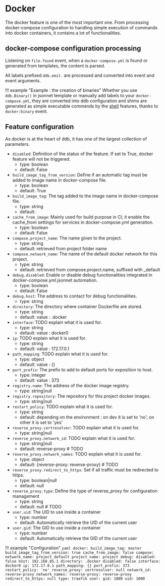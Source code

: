 Docker
===

The docker feature is one of the most important one. From processing docker-compose configuration to 
handling simple execution of commands into docker containers, it contains a lot of functionalities.

docker-compose configuration processing
---

Listening on `file.found` event, when a `docker-compose.yml` is found or generated from templates, the content is parsed.

All labels prefixed `ddb.emit.` are processed and converted into event and event arguments.

!!! example "Example : the creation of binaries"
    Whether you use `ddb.Binary()` in jsonnet template or manually add labels to your `docker-compose.yml`, they 
    are converted into ddb configuration and shims are generated as simple executable commands by the [shell](shell.md)
    features, thanks to `docker:binary` event.
    
Feature configuration
---
As docker is at the heart of ddb, it has one of the largest collection of parameters. 

- `disabled`: Definition of the status of the feature. If set to True, docker feature will not be triggered.
    - type: boolean
    - default: False
- `build_image_tag_from_version`: Define if an automatic tag must be added to image name in docker-compose file.
    - type: boolean
    - default: True
- `build_image_tag`: The tag added to the image name in docker-compose file.
    - type: string
    - default: <retrieved from git branch or tag name>
- `cache_from_image`: 
    Mainly used for build purpose in CI, it enable the cache_from settings for services in docker-compose.yml generation.
    - type: boolean
    - default: False
- `compose.project_name`: The name given to the project. 
    - type: string
    - default: retrieved from project folder name
- `compose.network_name`: The name of the default docker network for this project. 
    - type: string
    - default: retrieved from compose.project.name, suffixed with _default
- `debug.disabled`: Enable or disable debug functionalities integrated in docker-compose.yml.jsonnet automation.
    - type: boolean
    - default: False
- `debug.host`: The address to contact for debug functionalities.
    - type: string
- `directory`: The directory where container Dockerfile are stored.
    - type: string
    - default: value : .docker
- `interface`: TODO explain what it is used for.
    - type: string
    - default: value : docker0
- `ip`: TODO explain what it is used for.
    - type: string
    - default: value : 172.17.0.1
- `path_mapping`: TODO explain what it is used for.
    - type: object
    - default: value : {}
- `port_prefix`: The prefix to add to default ports for exposition to host.
    - type: integer
    - default: value : 373
- `registry.name`: The address of the docker image registry.
    - type: string|null
- `registry.repository`: The repository for this project docker images.
    - type: string|null
- `restart_policy`: TODO explain what it is used for.
    - type: string
    - default: depending on the environment : on dev it is set to 'no', on other it is set to 'yes'
- `reverse_proxy.certresolver`: TODO explain what it is used for.
    - type: string|null
- `reverse_proxy.network_id`: TODO explain what it is used for.
    - type: string|null
    - default: reverse-proxy # TODO
- `reverse_proxy.network_names`: TODO explain what it is used for.
    - type: object
    - default: {reverse-proxy: reverse-proxy} # TODO
- `reverse_proxy.redirect_to_https`: Set if all traffic must be redirected to https.
    - type: boolean|null
    - default: null
- `reverse_proxy.type`: Define the type of reverse_proxy for configuration management
    - type: string
    - default: null # TODO
- `user.uid`: The UID to use inside a container
    - type: number
    - default: Automatically retrieve the UID of the current user
- `user.gid`: The GID to use inside a container
    - type: number
    - default: Automatically retrieve the GID of the current user
    
!!! example "Configuration"
    ```yaml
    docker:
      build_image_tag: master
      build_image_tag_from_version: true
      cache_from_image: false
      compose:
        network_name: project_default
        project_name: project
      debug:
        disabled: false
        host: 192.168.85.1
      directory: .docker
      disabled: false
      interface: docker0
      ip: 172.17.0.1
      path_mapping: {}
      port_prefix: 373
      restart_policy: 'no'
      reverse_proxy:
        certresolver: null
        network_id: reverse-proxy
        network_names:
          reverse-proxy: reverse-proxy
        redirect_to_https: null
        type: traefik
      user:
        gid: 1000
        uid: 1000
    ```